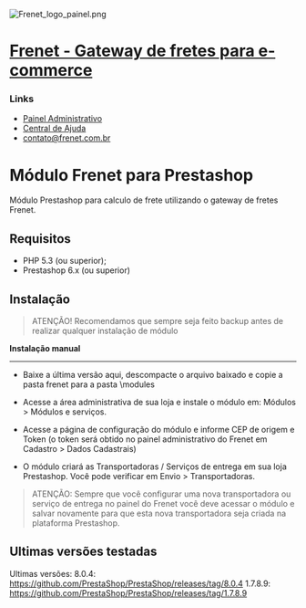 ![Frenet_logo_painel.png](https://painel.frenet.com.br/Content/images/Frenet_logo_painel.png)
# [Frenet - Gateway de fretes para e-commerce](http://www.www.frenet.com.br) #

### Links ###
* [Painel Administrativo](https://painel.frenet.com.br)
* [Central de Ajuda](https://frenet.zendesk.com/hc/pt-br)
* [contato@frenet.com.br](mailto:contato@frenet.com.br)

Módulo Frenet para Prestashop
=============================

Módulo Prestashop para calculo de frete utilizando o gateway de fretes Frenet.

Requisitos
----------
* PHP 5.3 (ou superior);
* Prestashop 6.x (ou superior)

## Instalação ##

> ATENÇÃO! Recomendamos que sempre seja feito backup antes de realizar qualquer instalação de m&oacute;dulo

**Instalação manual**
**********************************************************************************************

* Baixe a última versão aqui, descompacte o arquivo baixado e copie a pasta frenet para a pasta \modules

* Acesse a área administrativa de sua loja e instale o módulo em: Módulos > Módulos e serviços.

* Acesse a página de configuração do módulo e informe CEP de origem e Token (o token será obtido no painel administrativo do Frenet em Cadastro > Dados Cadastrais)

* O módulo criará as Transportadoras / Serviços de entrega em sua loja Prestashop. Você pode verificar em Envio > Transportadoras. 
> ATENÇÃO: Sempre que você configurar uma nova transportadora ou serviço de entrega no painel do Frenet você deve acessar o módulo e salvar novamente para que esta nova transportadora seja criada na plataforma Prestashop.

## **Ultimas versões testadas**

Ultimas versões:
8.0.4: https://github.com/PrestaShop/PrestaShop/releases/tag/8.0.4
1.7.8.9: https://github.com/PrestaShop/PrestaShop/releases/tag/1.7.8.9

